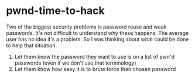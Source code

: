 # pwnd-time-to-hack

Two of the biggest security problems is password reuse and weak passwords. It's not difficult to understand why these happens. The average user has no idea it's a problem. So I was thinking about what could be done to help that situation.

1. Let them know the password they want to use is on a list of pwn'd passwords (even if we don't use that terminology)
2. Let them know how easy it is to brute force their chosen password


